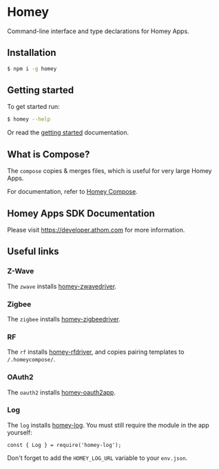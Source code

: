 # Homey

Command-line interface and type declarations for Homey Apps.

## Installation

```bash
$ npm i -g homey
```

## Getting started

To get started run:
```bash
$ homey --help
```

Or read the [getting started](https://apps.developer.athom.com/tutorial-Getting%20Started.html) documentation.

## What is Compose?

The `compose` copies & merges files, which is useful for very large Homey Apps.

For documentation, refer to [Homey Compose](https://apps.developer.athom.com/tutorial-Homey%20Compose.html).

## Homey Apps SDK Documentation
Please visit https://developer.athom.com for more information.

## Useful links

### Z-Wave
The `zwave` installs [homey-zwavedriver](https://www.npmjs.com/package/homey-zwavedriver).

### Zigbee
The `zigbee` installs [homey-zigbeedriver](https://www.npmjs.com/package/homey-zigbeedriver).

### RF
The `rf` installs [homey-rfdriver](https://www.npmjs.com/package/homey-rfdriver), and copies pairing templates to `/.homeycompose/`.

### OAuth2
The `oauth2` installs [homey-oauth2app](https://github.com/athombv/node-homey-oauth2app).

### Log
The `log` installs [homey-log](https://www.npmjs.com/package/homey-log). You must still require the module in the app yourself:

```
const { Log } = require('homey-log');
```

Don't forget to add the `HOMEY_LOG_URL` variable to your `env.json`.
